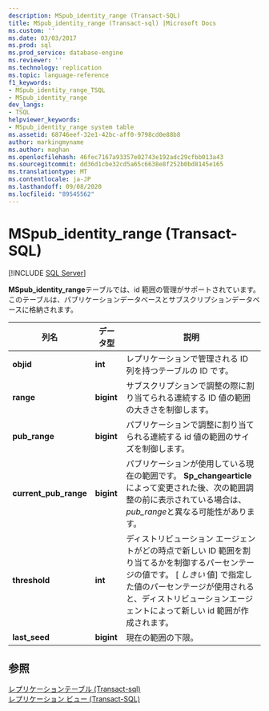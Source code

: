 ```yaml
---
description: MSpub_identity_range (Transact-SQL)
title: MSpub_identity_range (Transact-sql) |Microsoft Docs
ms.custom: ''
ms.date: 03/03/2017
ms.prod: sql
ms.prod_service: database-engine
ms.reviewer: ''
ms.technology: replication
ms.topic: language-reference
f1_keywords:
- MSpub_identity_range_TSQL
- MSpub_identity_range
dev_langs:
- TSQL
helpviewer_keywords:
- MSpub_identity_range system table
ms.assetid: 68746eef-32e1-42bc-aff0-9798cd0e88b8
author: markingmyname
ms.author: maghan
ms.openlocfilehash: 46fec7167a93357e02743e192adc29cfbb013a43
ms.sourcegitcommit: dd36d1cbe32cd5a65c6638e8f252b0bd8145e165
ms.translationtype: MT
ms.contentlocale: ja-JP
ms.lasthandoff: 09/08/2020
ms.locfileid: "89545562"
---
```

# <a name="mspub_identity_range-transact-sql"></a>MSpub_identity_range (Transact-SQL)
[!INCLUDE [SQL Server](../../includes/applies-to-version/sqlserver.md)]

  **MSpub_identity_range**テーブルでは、id 範囲の管理がサポートされています。 このテーブルは、パブリケーションデータベースとサブスクリプションデータベースに格納されます。  
  
|列名|データ型|説明|  
|-----------------|---------------|-----------------|  
|**objid**|**int**|レプリケーションで管理される ID 列を持つテーブルの ID です。|  
|**range**|**bigint**|サブスクリプションで調整の際に割り当てられる連続する ID 値の範囲の大きさを制御します。|  
|**pub_range**|**bigint**|パブリケーションで調整に割り当てられる連続する id 値の範囲のサイズを制御します。|  
|**current_pub_range**|**bigint**|パブリケーションが使用している現在の範囲です。 **Sp_changearticle**によって変更された後、次の範囲調整の前に表示されている場合は、 *pub_range*と異なる可能性があります。|  
|**threshold**|**int**|ディストリビューション エージェントがどの時点で新しい ID 範囲を割り当てるかを制御するパーセンテージの値です。 [ *しきい* 値] で指定した値のパーセンテージが使用されると、ディストリビューションエージェントによって新しい id 範囲が作成されます。|  
|**last_seed**|**bigint**|現在の範囲の下限。|  
  
## <a name="see-also"></a>参照  
 [レプリケーションテーブル &#40;Transact-sql&#41;](../../relational-databases/system-tables/replication-tables-transact-sql.md)   
 [レプリケーション ビュー &#40;Transact-SQL&#41;](../../relational-databases/system-views/replication-views-transact-sql.md)  
  
  
